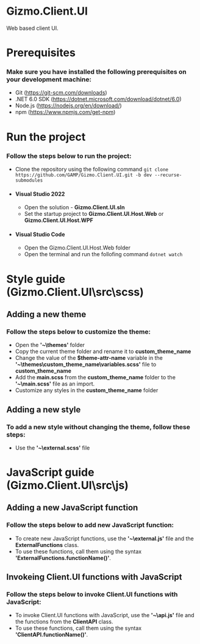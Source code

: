 # **Gizmo.Client.UI**

Web based client UI.

# Prerequisites

### Make sure you have installed the following prerequisites on your development machine:

- Git (https://git-scm.com/downloads)
- .NET 6.0 SDK (https://dotnet.microsoft.com/download/dotnet/6.0)
- Node.js (https://nodejs.org/en/download/)
- npm (https://www.npmjs.com/get-npm)

# Run the project

### Follow the steps below to run the project:

- Clone the repository using the following command `git clone https://github.com/GAMP/Gizmo.Client.UI.git -b dev --recurse-submodules`
- #### Visual Studio 2022
  - Open the solution - **Gizmo.Client.UI.sln**
  - Set the startup project to **Gizmo.Client.UI.Host.Web** or **Gizmo.Client.UI.Host.WPF**
- #### Visual Studio Code
  - Open the Gizmo.Client.UI.Host.Web folder
  - Open the terminal and run the follofing command `dotnet watch`

# Style guide (Gizmo.Client.UI\src\scss)

## Adding a new theme

### Follow the steps below to customize the theme:

- Open the **'~\themes'** folder
- Copy the current theme folder and rename it to **custom_theme_name**
- Change the value of the **$theme-attr-name** variable in the **'~\themes\custom_theme_name\variables.scss'** file to **custom_theme_name**
- Add the **main.scss** from the **custom_theme_name** folder to the **'~\main.scss'** file as an import.
- Customize any styles in the **custom_theme_name** folder

## Adding a new style

### To add a new style without changing the theme, follow these steps:

- Use the **'~\external.scss'** file

# JavaScript guide (Gizmo.Client.UI\src\js)

## Adding a new JavaScript function

### Follow the steps below to add new JavaScript function:

- To create new JavaScript functions, use the **'~\external.js'** file and the **ExternalFunctions** class.
- To use these functions, call them using the syntax **'ExternalFunctions.functionName()'**.

## Invokeing Client.UI functions with JavaScript

### Follow the steps below to invoke Client.UI functions with JavaScript:

- To invoke Client.UI functions with JavaScript, use the **'~\api.js'** file and the functions from the **ClientAPI** class.
- To use these functions, call them using the syntax **'ClientAPI.functionName()'**.
